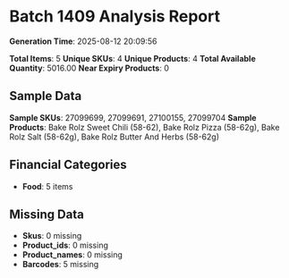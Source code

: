 # Batch 1409 Analysis Report

**Generation Time**: 2025-08-12 20:09:56

**Total Items**: 5
**Unique SKUs**: 4
**Unique Products**: 4
**Total Available Quantity**: 5016.00
**Near Expiry Products**: 0

## Sample Data
**Sample SKUs**: 27099699, 27099691, 27100155, 27099704
**Sample Products**: Bake Rolz Sweet Chili (58-62), Bake Rolz Pizza (58-62g), Bake Rolz Salt (58-62g), Bake Rolz Butter And Herbs (58-62g)

## Financial Categories
- **Food**: 5 items

## Missing Data
- **Skus**: 0 missing
- **Product_ids**: 0 missing
- **Product_names**: 0 missing
- **Barcodes**: 5 missing
